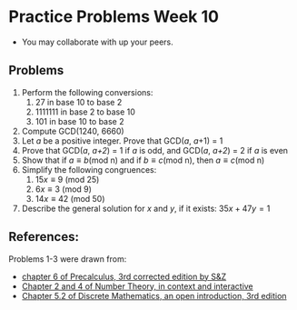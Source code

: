 # Practice Problems Week 10


- You may collaborate with up your peers. 

## Problems

1. Perform the following conversions:
    1. 27 in base 10 to base 2
    2. 1111111 in base 2 to base 10
    3. 101 in base 10 to base 2
2. Compute GCD(1240, 6660)
3. Let *a* be a positive integer. Prove that GCD(*a*, *a*+1) = 1
4. Prove that GCD(*a*, *a+2*) = 1 if *a* is odd, and GCD(*a*, *a+2*) = 2 if *a* is even
5. Show that if $a \equiv b (\text{mod n})$ and if $b \equiv c (\text{mod n})$, then $a \equiv c (\text{mod n})$
6. Simplify the following congruences:
    1. $15x \equiv 9 \text{ (mod 25)}$
    1. $6x \equiv 3 \text{ (mod 9)}$
    1. $14x \equiv 42 \text{ (mod 50)}$
7. Describe the general solution for *x* and *y*, if it exists: $35x + 47y = 1$

## References:
Problems 1-3 were drawn from:
- [chapter 6 of Precalculus, 3rd corrected edition by S&Z](https://www.stitz-zeager.com/szprecalculus07042013.pdf)
- [Chapter 2 and 4 of Number Theory, in context and interactive](https://math.gordon.edu/ntic/ntic/section-div-alg.html)
- [Chapter 5.2 of Discrete Mathematics, an open introduction, 3rd edition](https://discrete.openmathbooks.org/dmoi3/sec_addtops-numbth.html)